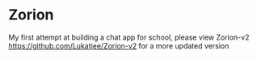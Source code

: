 # Zorion
My first attempt at building a chat app for school, please view Zorion-v2 https://github.com/Lukatjee/Zorion-v2 for a more updated version
